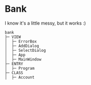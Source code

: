 # Bank

I know it's a little messy, but it works :)

```text
bank
├─ VIEW
│  ├─ ErrorBox
│  ├─ AddDialog
│  ├─ SelectDialog
│  ├─ App
│  ├─ MainWindow
├─ ENTRY
│  ├─ Program
├─ CLASS
│  ├─ Account
```
